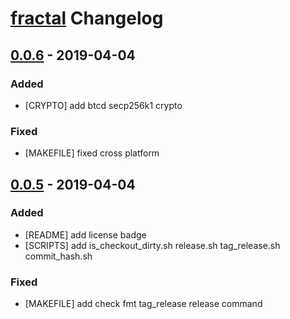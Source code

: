 # [fractal](https://github.com/fractalplatform/fractal) Changelog
## [0.0.6] - 2019-04-04
### Added
- [CRYPTO] add btcd secp256k1 crypto
### Fixed
- [MAKEFILE] fixed cross platform


## [0.0.5] - 2019-04-04
### Added
- [README] add license badge
- [SCRIPTS] add is_checkout_dirty.sh release.sh tag_release.sh commit_hash.sh
### Fixed
- [MAKEFILE] add check fmt tag_release release command


[0.0.6]: https://github.com/fractalplatform/fractal/compare/v0.0.5...v0.0.6
[0.0.5]: https://github.com/fractalplatform/fractal/commits/v0.0.5
